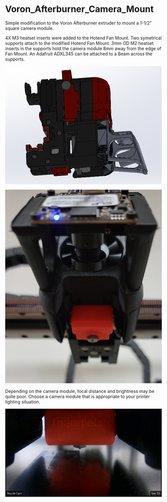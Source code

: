 # Voron_Afterburner_Camera_Mount
Simple modification to the Voron Afterburner extruder to mount a 1-1/2" square camera module.

4X M3 heatset inserts were added to the Hotend Fan Mount.
Two symetrical supports attach to the modified Hotend Fan Mount.
3mm OD M2 heatset inserts in the supports hold the camera module 8mm away from the edge of Fan Mount.
An Adafruit ADXL345 can be attached to a Beam across the supports.

![alt text](https://github.com/Driosenth/Voron_Afterburner_Camera_Mount/blob/main/8mm_CAD_Image.PNG?raw=true)

![alt text](https://github.com/Driosenth/Voron_Afterburner_Camera_Mount/blob/main/8mm_Underside.jpg?raw=true)


Depending on the camera module, focal distance and brightness may be quite poor. Choose a camera module that is appropriate to your printer lighting situation.

![alt text](https://github.com/Driosenth/Voron_Afterburner_Camera_Mount/blob/main/8mm_Nozzle_Cam.png?raw=true)

